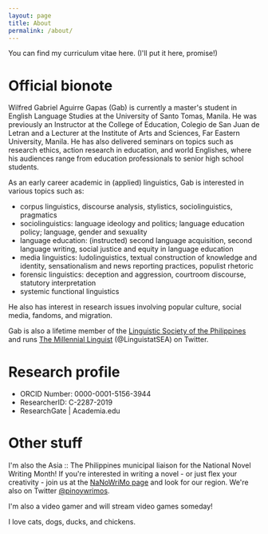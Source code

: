 ```yaml
---
layout: page
title: About
permalink: /about/
---
```

You can find my curriculum vitae here. (I'll put it here, promise!)

# Official bionote

Wilfred Gabriel Aguirre Gapas (Gab) is currently a master's student in English Language Studies at the University of Santo Tomas, Manila. He was previously an Instructor at the College of Education, Colegio de San Juan de Letran and a Lecturer at the Institute of Arts and Sciences, Far Eastern University, Manila. He has also delivered seminars on topics such as research ethics, action research in education, and world Englishes, where his audiences range from education professionals to senior high school students. 

As an early career academic in (applied) linguistics, Gab is interested in various topics such as:
* corpus linguistics, discourse analysis, stylistics, sociolinguistics, pragmatics
* sociolinguistics: language ideology and politics; language education policy; language, gender and sexuality 
* language education: (instructed) second language acquisition, second language writing, social justice and equity in language education
* media linguistics: ludolinguistics, textual construction of knowledge and identity, sensationalism and news reporting practices, populist rhetoric
* forensic linguistics: deception and aggression, courtroom discourse, statutory interpretation
* systemic functional linguistics

He also has interest in research issues involving popular culture, social media, fandoms, and migration. 

Gab is also a lifetime member of the [Linguistic Society of the Philippines](https://lsphil.net) and runs [The Millennial Linguist](https://twitter.com/linguistatSEA) (@LinguistatSEA) on Twitter. 

# Research profile
* ORCID Number: 0000-0001-5156-3944
* ResearcherID: C-2287-2019
* ResearchGate | Academia.edu

# Other stuff

I'm also the Asia :: The Philippines municipal liaison for the National Novel Writing Month! If you're interested in writing a novel - or just flex your creativity - join us at the [NaNoWriMo page](https://nanowrimo.org) and look for our region. We're also on Twitter [@pinoywrimos](https://twitter.com/pinoywrimos).

I'm also a video gamer and will stream video games someday! 

I love cats, dogs, ducks, and chickens. 
